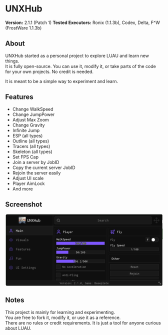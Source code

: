 # UNXHub

**Version:** 2.1.1 (Patch 1)
**Tested Executors:** Ronix (1.1.3b), Codex, Delta, F^W (FrostWare 1.1.3b)

## About

UNXHub started as a personal project to explore LUAU and learn new things.  
It is fully open-source. You can use it, modify it, or take parts of the code for your own projects. No credit is needed.  

It is meant to be a simple way to experiment and learn.

## Features

- Change WalkSpeed  
- Change JumpPower  
- Adjust Max Zoom  
- Change Gravity  
- Infinite Jump  
- ESP (all types)  
- Outline (all types)  
- Tracers (all types)  
- Skeleton (all types)  
- Set FPS Cap  
- Join a server by JobID  
- Copy the current server JobID  
- Rejoin the server easily  
- Adjust UI scale  
- Player AimLock  
- And more

## Screenshot

![UNXHub](https://github.com/not-gato/UNX/raw/refs/heads/main/Modules/v2/Other/Screen0.png)

## Notes

This project is mainly for learning and experimenting.  
You are free to fork it, modify it, or use it as a reference.  
There are no rules or credit requirements. It is just a tool for anyone curious about LUAU.
